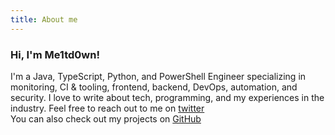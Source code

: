 ```yaml
---
title: About me
---
```


### Hi, I'm Me1td0wn!
I'm a Java, TypeScript, Python, and PowerShell Engineer specializing in monitoring, CI & tooling, frontend, backend, DevOps, automation, and security.
I love to write about tech, programming, and my experiences in the industry.
Feel free to reach out to me on [twitter](https://x.com/pretenders_001)  
You can also check out my projects on [GitHub](https://github.com/Me1td0wn76)



